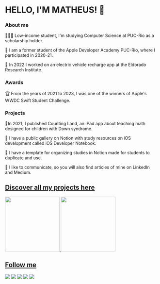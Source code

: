 
# HELLO, I'M MATHEUS! 👋

### About me
👨🏻‍💻 Low-income student, I'm studying Computer Science at PUC-Rio as a scholarship holder.

🍎 I am a former student of the Apple Developer Academy PUC-Rio, where I participated in 2020-21.

🍎 In 2022 I worked on an electric vehicle recharge app at the Eldorado Research Institute.

### Awards
🏆 From the years of 2021 to 2023, I was one of the winners of Apple's WWDC Swift Student Challenge.

### Projects
📱In 2021, I published Counting Land, an iPad app about teaching math designed for children with Down syndrome.

📗 I have a public gallery on Notion with study resources on iOS development called iOS Developer Notebook.

📝 I have a template for organizing studies in Notion made for students to duplicate and use.

💬 I like to communicate, so you will also find articles of mine on LinkedIn and Medium.


## [Discover all my projects here](https://linktr.ee/matheussmoreira)

<div>
  <a href="https://github.com/matheussmoreira">
  <img height="180em" src="https://github-readme-stats.vercel.app/api?username=matheussmoreira&show_icons=true&theme=ayu-mirage&include_all_commits=true&count_private=true"/>
  <img height="180em" src="https://github-readme-stats.vercel.app/api/top-langs/?username=matheussmoreira&layout=compact&langs_count=7&theme=ayu-mirage"/>
</div>
  
## Follow me
 
<div>
  <a href="https://www.linkedin.com/in/matheus-s-moreira-86b2a8177/" target="_blank"><img src="https://img.shields.io/badge/LinkedIn-0077B5?style=for-the-badge&logo=linkedin&logoColor=white"></a>
  <a href="https://medium.com/@matheusmoreiraz" target="_blank"><img src="https://img.shields.io/badge/Medium-12100E?style=for-the-badge&logo=medium&logoColor=white"></a>
  <a href="https://www.youtube.com/channel/UCAaS2frABvmP_cZD5OHtG1g" target="_blank"><img src="https://img.shields.io/badge/YouTube-FF0000?style=for-the-badge&logo=youtube&logoColor=white"></a>
  <a href="https://www.instagram.com/matheusmoreiraz/" target="_blank"><img src="https://img.shields.io/badge/Instagram-E4405F?style=for-the-badge&logo=instagram&logoColor=white"></a>
  <a href="https://twitter.com/matheussam10" target="_blank"><img src="https://img.shields.io/badge/Twitter-1DA1F2?style=for-the-badge&logo=twitter&logoColor=white"></a>
</div>
